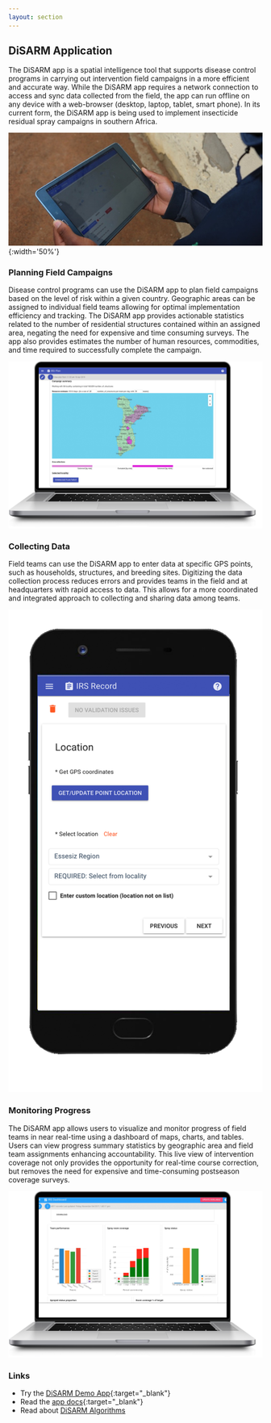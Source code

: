 ```yaml
---
layout: section
---
```


## DiSARM Application

The DiSARM app is a spatial intelligence tool that supports disease control programs in carrying out intervention field campaigns in a more efficient and accurate way. While the DiSARM app requires a network connection to access and sync data collected from the field, the app can run offline on any device with a web-browser (desktop, laptop, tablet, smart phone). In its current form, the DiSARM app is being used to implement insecticide residual spray campaigns in southern Africa.

![](/img/app/1.jpg){:width='50%'}

### Planning Field Campaigns 
Disease control programs can use the DiSARM app to plan field campaigns based on the level of risk within a given country. Geographic areas can be assigned to individual field teams allowing for optimal implementation efficiency and tracking. The DiSARM app provides actionable statistics related to the number of residential structures contained within an assigned area, negating the need for expensive and time consuming surveys. The app also provides estimates the number of human resources, commodities, and time required to successfully complete the campaign. 

![](/img/app/PlannerYland.jpg)

### Collecting Data
Field teams can use the DiSARM app to enter data at specific GPS points, such as households, structures, and breeding sites. Digitizing the data collection process reduces errors and provides teams in the field and at headquarters with rapid access to data. This allows for a more coordinated and integrated approach to collecting and sharing data among teams.

![](/img/app/RecordYland.jpg)

### Monitoring Progress
The DiSARM app allows users to visualize and monitor progress of field teams in near real-time using a dashboard of maps, charts, and tables. Users can view progress summary statistics by geographic area and field team assignments enhancing accountability. This live view of intervention coverage not only provides the opportunity for real-time course correction, but removes the need for expensive and time-consuming postseason coverage surveys.

![](/img/app/MonitorYland.jpg)

### Links
- Try the [<i class="fa fa-external-link"></i> DiSARM Demo App](https://docs.disarm.io/app-v2/demo){:target="_blank"}
- Read the [<i class="fa fa-external-link"></i> app docs](https://docs.disarm.io/app-v2){:target="_blank"}
- Read about [DiSARM Algorithms](/api)


